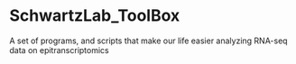 # SchwartzLab_ToolBox
A set of programs, and scripts that make our life easier analyzing RNA-seq data on epitranscriptomics
